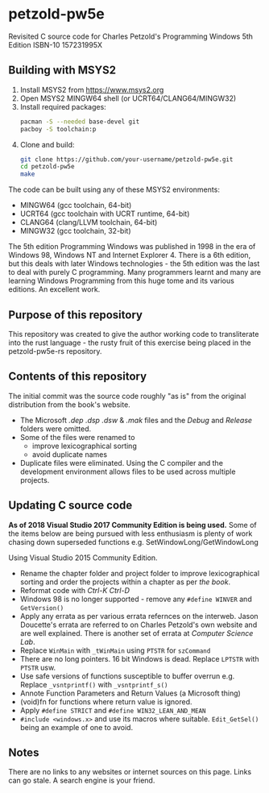 # petzold-pw5e
Revisited C source code for Charles Petzold's Programming Windows 5th Edition ISBN-10 157231995X

## Building with MSYS2

1. Install MSYS2 from https://www.msys2.org
2. Open MSYS2 MINGW64 shell (or UCRT64/CLANG64/MINGW32)
3. Install required packages:
   ```bash
   pacman -S --needed base-devel git
   pacboy -S toolchain:p
   ```
4. Clone and build:
   ```bash
   git clone https://github.com/your-username/petzold-pw5e.git
   cd petzold-pw5e
   make
   ```

The code can be built using any of these MSYS2 environments:
- MINGW64 (gcc toolchain, 64-bit)
- UCRT64 (gcc toolchain with UCRT runtime, 64-bit)
- CLANG64 (clang/LLVM toolchain, 64-bit) 
- MINGW32 (gcc toolchain, 32-bit)

The 5th edition Programming Windows was published in 1998 in the era of Windows 98,
 Windows NT and Internet Explorer 4. There is a 6th edition, but this deals with
 later Windows technologies - the 5th edition was the last to deal with purely C
 programming. Many programmers learnt and many are learning Windows Programming
 from this huge tome and its various editions. An excellent work.

Purpose of this repository
--------------------------

This repository was created to give the author working code to transliterate into
 the rust language - the rusty fruit of this exercise being placed in the
 petzold-pw5e-rs repository.

Contents of this repository
---------------------------

The initial commit was the source code roughly "as is" from the original
 distribution from the book's website.

- The Microsoft *.dep* *.dsp* *.dsw* & *.mak* files and the *Debug* and *Release*
  folders were omitted.
- Some of the files were renamed to
  - improve lexicographical sorting
  - avoid duplicate names
- Duplicate files were eliminated. Using the C compiler and the development
  environment allows files to be used across multiple projects.

Updating C source code
----------------------

**As of 2018 Visual Studio 2017 Community Edition is being used.** Some of the
items below are being pursued with less enthusiasm is plenty of work chasing
down superseded functions e.g. SetWindowLong/GetWindowLong

Using Visual Studio 2015 Community Edition.

- Rename the chapter folder and project folder to improve lexicographical
   sorting and order the projects within a chapter as per *the book*.
- Reformat code with *Ctrl-K Ctrl-D*
- Windows 98 is no longer supported - remove any `#define WINVER` and
   `GetVersion()`
- Apply any errata as per various errata refernces on the interweb. Jason Doucette's
   errata are referred to on Charles Petzold's own website and are well explained.
   There is another set of errata at *Computer Science Lab*.
- Replace `WinMain` with `_tWinMain` using `PTSTR` for `szCommand`
- There are no long pointers. 16 bit Windows is dead. Replace `LPTSTR` with `PTSTR` usw.
- Use safe versions of functions susceptible to buffer overrun e.g. Replace
   `_vsntprintf()` with `_vsntprintf_s()`
- Annote Function Parameters and Return Values (a Microsoft thing)
- (void)fn for functions where return value is ignored.
- Apply `#define STRICT` and `#define WIN32_LEAN_AND_MEAN`
- `#include <windows.x>` and use its macros where suitable. `Edit_GetSel()`
   being an example of one to avoid.

Notes
-----

There are no links to any websites or internet sources on this page. Links can
 go stale. A search engine is your friend.
